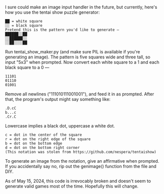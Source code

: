 I sure could make an image input handler in the future, but currently, here's how you use the tentai show puzzle generator:
```
██ = white square
░░ = black square
Pretend this is the pattern you'd like to generate —
██████░░██
░░██████░░
░░██░░░░██
```
Run tentai_show_maker.py (and make sure PIL is available if you're generating an image).
The pattern is five squares wide and three tall, so input "5x3" when prompted.
Now convert each white square to a 1 and each black square to a 0 —
```
11101
01110
01001
```
Remove all newlines ("111010111001001"), and feed it in as prompted.
After that, the program's output might say something like:
```
.D.cC
b...c
.Cr.C
```
Lowercase implies a black dot, uppercase a white dot.
```
c = dot in the center of the square
r = dot on the right edge of the square
b = dot on the bottom edge
d = dot on the bottom right corner
(This notation was stolen from https://github.com/nespera/tentaishow)
```
To generate an image from the notation, give an affirmative when prompted. If you accidentally say no, rip out the genimage() function from the file and DIY.

As of May 15, 2024, this code is irrevocably broken and doesn't seem to generate valid games most of the time. Hopefully this will change.
